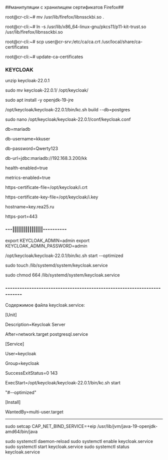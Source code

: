 ##манипуляции с хранилищем сертификатов Firefox##

root@cr-cli:~# mv /usr/lib/firefox/libnssckbi.so .

root@cr-cli:~# ln -s /usr/lib/x86_64-linux-gnu/pkcs11/p11-kit-trust.so /usr/lib/firefox/libnssckbi.so

root@cr-cli:~# scp user@cr-srv:/etc/ca/ca.crt /usr/local/share/ca-certificates

root@cr-cli:~# update-ca-certificates

### KEYCLOAK

unzip keycloak-22.0.1

sudo mv keycloak-22.0.1/ /opt/keycloak/

sudo apt install -y openjdk-19-jre

/opt/keycloak/keycloak-22.0.1/bin/kc.sh build --db=postgres

sudo nano /opt/keycloak/keycloak-22.0.1/conf/keycloak.conf

db=mariadb 

db-username=kkuser  

db-password=Qwerty123

db-url=jdbc:mariadb://192.168.3.200/kk      

health-enabled=true

metrics-enabled=true

https-certificate-file=/opt/keycloak/i.crt

https-certificate-key-file=/opt/keycloak/i.key

hostname=key.rea25.ru

https-port=443

### ---||||||||||||||||----------

export KEYCLOAK_ADMIN=admin
export KEYCLOAK_ADMIN_PASSWORD=admin

/opt/keycloak/keycloak-22.0.1/bin/kc.sh start --optimized

sudo touch /lib/systemd/system/keycloak.service

sudo chmod 664 /lib/systemd/system/keycloak.service

### ------------------------------------------------------------------------
Содержимое файла keycloak.service:

[Unit]

Description=Keycloak Server

After=network.target postgresql.service

[Service]

User=keycloak

Group=keycloak

SuccessExitStatus=0 143

ExecStart=/opt/keycloak/keycloak-22.0.1/bin/kc.sh start 

"#--optimized"

[Install]

WantedBy=multi-user.target

----------------------------------------------------------------------

sudo setcap CAP_NET_BIND_SERVICE=+eip /usr/lib/jvm/java-19-openjdk-amd64/bin/java

sudo systemctl daemon-reload
sudo systemctl enable keycloak.service
sudo systemctl start keycloak.service
sudo systemctl status keycloak.service

